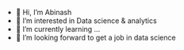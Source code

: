 - 👋 Hi, I’m Abinash
- 👀 I’m interested in Data science & analytics
- 🌱 I’m currently learning ...
- 💞️ I’m looking forward to get a job in data science 

<!---
dscavi/dscavi is a ✨ special ✨ repository because its `README.md` (this file) appears on your GitHub profile.
You can click the Preview link to take a look at your changes.
--->
